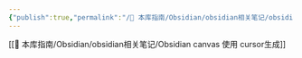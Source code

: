 ```yaml
---
{"publish":true,"permalink":"/🧰 本库指南/Obsidian/obsidian相关笔记/obsidian canvas.md","created":"2025-06-08","modified":"2025-06-08","published":"2025-07-07T17:10:24.430+08:00","cssclasses":""}
---
```


[[🧰 本库指南/Obsidian/obsidian相关笔记/Obsidian canvas 使用 cursor生成]]